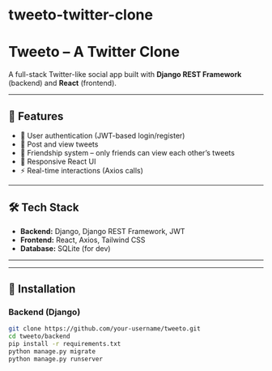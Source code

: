 # tweeto-twitter-clone

# Tweeto – A Twitter Clone  

A full-stack Twitter-like social app built with **Django REST Framework** (backend) and **React** (frontend).  

---

## 🚀 Features  
- 🔐 User authentication (JWT-based login/register)  
- 📝 Post and view tweets  
- 👥 Friendship system – only friends can view each other’s tweets  
- 🎨 Responsive React UI  
- ⚡ Real-time interactions (Axios calls)  

---

## 🛠️ Tech Stack  
- **Backend:** Django, Django REST Framework, JWT  
- **Frontend:** React, Axios, Tailwind CSS  
- **Database:** SQLite (for dev)  

---

---

## 📂 Installation  

### Backend (Django)  
```bash
git clone https://github.com/your-username/tweeto.git
cd tweeto/backend
pip install -r requirements.txt
python manage.py migrate
python manage.py runserver
